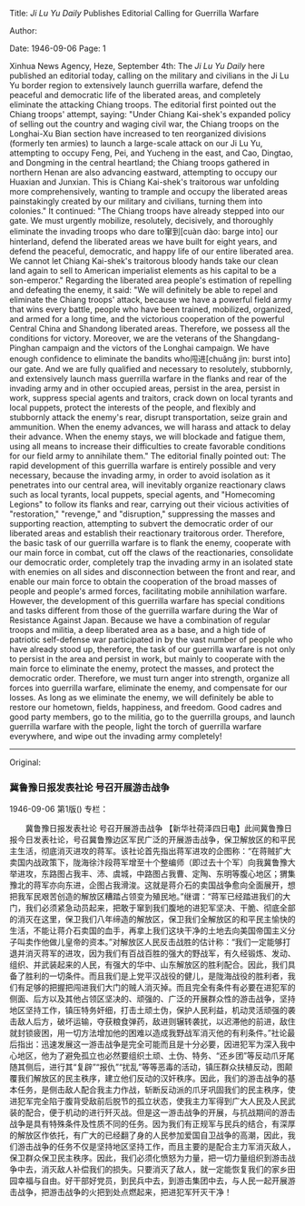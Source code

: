 Title: *Ji Lu Yu Daily* Publishes Editorial Calling for Guerrilla Warfare

Author:

Date: 1946-09-06
Page: 1

Xinhua News Agency, Heze, September 4th: The *Ji Lu Yu Daily* here published an editorial today, calling on the military and civilians in the Ji Lu Yu border region to extensively launch guerrilla warfare, defend the peaceful and democratic life of the liberated areas, and completely eliminate the attacking Chiang troops. The editorial first pointed out the Chiang troops' attempt, saying: "Under Chiang Kai-shek's expanded policy of selling out the country and waging civil war, the Chiang troops on the Longhai-Xu Bian section have increased to ten reorganized divisions (formerly ten armies) to launch a large-scale attack on our Ji Lu Yu, attempting to occupy Feng, Pei, and Yucheng in the east, and Cao, Dingtao, and Dongming in the central heartland; the Chiang troops gathered in northern Henan are also advancing eastward, attempting to occupy our Huaxian and Junxian. This is Chiang Kai-shek's traitorous war unfolding more comprehensively, wanting to trample and occupy the liberated areas painstakingly created by our military and civilians, turning them into colonies." It continued: "The Chiang troops have already stepped into our gate. We must urgently mobilize, resolutely, decisively, and thoroughly eliminate the invading troops who dare to窜到[cuàn dào: barge into] our hinterland, defend the liberated areas we have built for eight years, and defend the peaceful, democratic, and happy life of our entire liberated area. We cannot let Chiang Kai-shek's traitorous bloody hands take our clean land again to sell to American imperialist elements as his capital to be a son-emperor." Regarding the liberated area people's estimation of repelling and defeating the enemy, it said: "We will definitely be able to repel and eliminate the Chiang troops' attack, because we have a powerful field army that wins every battle, people who have been trained, mobilized, organized, and armed for a long time, and the victorious cooperation of the powerful Central China and Shandong liberated areas. Therefore, we possess all the conditions for victory. Moreover, we are the veterans of the Shangdang-Pinghan campaign and the victors of the Longhai campaign. We have enough confidence to eliminate the bandits who闯进[chuǎng jìn: burst into] our gate. And we are fully qualified and necessary to resolutely, stubbornly, and extensively launch mass guerrilla warfare in the flanks and rear of the invading army and in other occupied areas, persist in the area, persist in work, suppress special agents and traitors, crack down on local tyrants and local puppets, protect the interests of the people, and flexibly and stubbornly attack the enemy's rear, disrupt transportation, seize grain and ammunition. When the enemy advances, we will harass and attack to delay their advance. When the enemy stays, we will blockade and fatigue them, using all means to increase their difficulties to create favorable conditions for our field army to annihilate them." The editorial finally pointed out: The rapid development of this guerrilla warfare is entirely possible and very necessary, because the invading army, in order to avoid isolation as it penetrates into our central area, will inevitably organize reactionary claws such as local tyrants, local puppets, special agents, and "Homecoming Legions" to follow its flanks and rear, carrying out their vicious activities of "restoration," "revenge," and "disruption," suppressing the masses and supporting reaction, attempting to subvert the democratic order of our liberated areas and establish their reactionary traitorous order. Therefore, the basic task of our guerrilla warfare is to flank the enemy, cooperate with our main force in combat, cut off the claws of the reactionaries, consolidate our democratic order, completely trap the invading army in an isolated state with enemies on all sides and disconnection between the front and rear, and enable our main force to obtain the cooperation of the broad masses of people and people's armed forces, facilitating mobile annihilation warfare. However, the development of this guerrilla warfare has special conditions and tasks different from those of the guerrilla warfare during the War of Resistance Against Japan. Because we have a combination of regular troops and militia, a deep liberated area as a base, and a high tide of patriotic self-defense war participated in by the vast number of people who have already stood up, therefore, the task of our guerrilla warfare is not only to persist in the area and persist in work, but mainly to cooperate with the main force to eliminate the enemy, protect the masses, and protect the democratic order. Therefore, we must turn anger into strength, organize all forces into guerrilla warfare, eliminate the enemy, and compensate for our losses. As long as we eliminate the enemy, we will definitely be able to restore our hometown, fields, happiness, and freedom. Good cadres and good party members, go to the militia, go to the guerrilla groups, and launch guerrilla warfare with the people, light the torch of guerrilla warfare everywhere, and wipe out the invading army completely!



<hr /> 

Original: 


### 冀鲁豫日报发表社论  号召开展游击战争

1946-09-06
第1版()
专栏：

　　冀鲁豫日报发表社论
    号召开展游击战争
    【新华社荷泽四日电】此间冀鲁豫日报今日发表社论，号召冀鲁豫边区军民广泛的开展游击战争，保卫解放区的和平民主生活，彻底消灭进攻的蒋军。该社论首先指出蒋军进攻的企图称：“在蒋贼扩大卖国内战政策下，陇海徐汴段蒋军增至十个整编师（即过去十个军）向我冀鲁豫大举进攻，东路图占我丰、沛、虞城，中路图占我曹、定陶、东明等腹心地区；猬集豫北的蒋军亦向东进，企图占我滑浚。这就是蒋介石的卖国战争愈向全面展开，想把我军民艰苦创造的解放区糟踏占领变为殖民地。”继谓：“蒋军已经踏进我们的大门，我们必须紧急动员起来，把敢于窜到我们腹地的进犯军坚决、干脆、彻底全部的消灭在这里，保卫我们八年缔造的解放区，保卫我们全解放区的和平民主愉快的生活，不能让蒋介石卖国的血手，再拿上我们这块干净的土地去向美国帝国主义分子叫卖作他做儿皇帝的资本。”对解放区人民反击战胜的估计称：“我们一定能够打退并消灭蒋军的进攻，因为我们有百战百胜的强大的野战军，有久经锻炼、发动、组织、并武装起来的人民，有强大的华中、山东解放区的胜利配合。因此，我们具备了胜利的一切条件。而且我们是上党平汉战役的健儿，是陇海战役的胜利者，我们有足够的把握把闯进我们大门的贼人消灭掉。而且完全有条件有必要在进犯军的侧面、后方以及其他占领区坚决的、顽强的、广泛的开展群众性的游击战争，坚持地区坚持工作，镇压特务奸细，打击土顽土伪，保护人民利益，机动灵活顽强的袭击敌人后方，破坏运输，夺获粮食弹药，敌进则辗转袭扰，以迟滞他的前进，敌住就封锁疲困，用一切方法增加他的困难以造成我野战军消灭他的有利条件。”社论最后指出：迅速发展这一游击战争是完全可能而且是十分必要，因进犯军为深入我中心地区，他为了避免孤立也必然要组织土顽、土伪、特务、“还乡团”等反动爪牙尾随其侧后，进行其“复辟”“报仇”“扰乱”等等恶毒的活动，镇压群众扶植反动，图颠覆我们解放区的民主秩序，建立他们反动的汉奸秩序。因此，我们的游击战争的基本任务，是侧击敌人配合我主力作战，斩断反动派的爪牙巩固我们的民主秩序，使进犯军完全陷于腹背受敌前后脱节的孤立状态，使我主力军得到广大人民及人民武装的配合，便于机动的进行歼灭战。但是这一游击战争的开展，与抗战期间的游击战争是具有特殊条件及性质不同的任务。因为我们有正规军与民兵的结合，有深厚的解放区作依托，有广大的已经翻了身的人民参加爱国自卫战争的高潮，因此，我们游击战争的任务不仅是坚持地区坚持工作，而且主要的是配合主力军消灭敌人，保卫群众保卫民主秩序。因此，我们必须化愤怒为力量，把一切力量组织到游击战争中去，消灭敌人补偿我们的损失。只要消灭了敌人，就一定能恢复我们的家乡田园幸福与自由。好干部好党员，到民兵中去，到游击集团中去，与人民一起开展游击战争，把游击战争的火把到处点燃起来，把进犯军歼灭干净！
